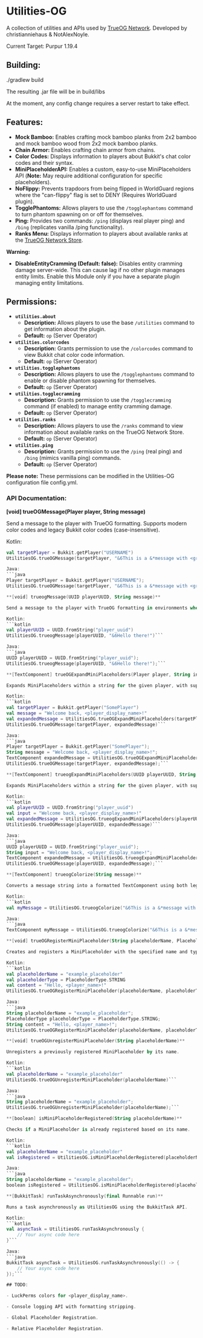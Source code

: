 # Utilities-OG

A collection of utilities and APIs used by [TrueOG Network](https://true-og.net/). Developed by christianniehaus & NotAlexNoyle.

Current Target: Purpur 1.19.4

## Building:

./gradlew build

The resulting .jar file will be in build/libs

At the moment, any config change requires a server restart to take effect.

## Features:

* **Mock Bamboo:** Enables crafting mock bamboo planks from 2x2 bamboo and mock bamboo wood from 2x2 mock bamboo planks.
* **Chain Armor:** Enables crafting chain armor from chains.
* **Color Codes:** Displays information to players about Bukkit's chat color codes and their syntax.
* **MiniPlaceholderAPI:** Enables a custom, easy-to-use MiniPlaceholders API (**Note:** May require additional configuration for specific placeholders).
* **NoFlippy:** Prevents trapdoors from being flipped in WorldGuard regions where the "can-flippy" flag is set to DENY (Requires WorldGuard plugin).
* **TogglePhantoms:** Allows players to use the `/togglephantoms` command to turn phantom spawning on or off for themselves.
* **Ping:** Provides two commands: `/ping` (displays real player ping) and `/bing` (replicates vanilla /ping functionality).
* **Ranks Menu:** Displays information to players about available ranks at the [TrueOG Network Store](https://store.true-og.net).

**Warning:**

* **DisableEntityCramming (Default: false):** Disables entity cramming damage server-wide. This can cause lag if no other plugin manages entity limits. Enable this Module only if you have a separate plugin managing entity limitations.

## Permissions:

* **`utilities.about`**
    * **Description:** Allows players to use the base `/utilities` command to get information about the plugin.
    * **Default:** `op` (Server Operator)
* **`utilities.colorcodes`**
    * **Description:** Grants permission to use the `/colorcodes` command to view Bukkit chat color code information.
    * **Default:** `op` (Server Operator)
* **`utilities.togglephantoms`**
    * **Description:** Allows players to use the `/togglephantoms` command to enable or disable phantom spawning for themselves.
    * **Default:** `op` (Server Operator)
* **`utilities.togglecramming`**
    * **Description:** Grants permission to use the `/togglecramming` command (if enabled) to manage entity cramming damage.
    * **Default:** `op` (Server Operator)
* **`utilities.ranks`**
    * **Description:** Allows players to use the `/ranks` command to view information about available ranks on the TrueOG Network Store.
    * **Default:** `op` (Server Operator)
* **`utilities.ping`**
    * **Description:** Grants permission to use the `/ping` (real ping) and `/bing` (mimics vanilla ping) commands.
    * **Default:** `op` (Server Operator)

**Please note:** These permissions can be modified in the Utilities-OG configuration file config.yml.

### API Documentation:

**[void] trueOGMessage(Player player, String message)**

Send a message to the player with TrueOG formatting. Supports modern color codes and legacy Bukkit color codes (case-insensitive).

Kotlin:
```kotlin
val targetPlayer = Bukkit.getPlayer("USERNAME")
UtilitiesOG.trueOGMessage(targetPlayer, "&6This is a &*message with <green>True&4OG <bold>formatting!")```

Java:
```java
Player targetPlayer = Bukkit.getPlayer("USERNAME");
UtilitiesOG.trueOGMessage(targetPlayer, "&6This is a &*message with <green>True&4OG <bold>formatting!");```

**[void] trueogMessage(UUID playerUUID, String message)**

Send a message to the player with TrueOG formatting in environments where the Bukkit API is not available. Supports modern color codes and legacy Bukkit color codes (case-insensitive).

Kotlin:
```kotlin
val playerUUID = UUID.fromString("player_uuid")
UtilitiesOG.trueogMessage(playerUUID, "&6Hello there!")```

Java:
```java
UUID playerUUID = UUID.fromString("player_uuid");
UtilitiesOG.trueogMessage(playerUUID, "&6Hello there!");```

**[TextComponent] trueOGExpandMiniPlaceholders(Player player, String input)**

Expands MiniPlaceholders within a string for the given player, with support for color code processing via trueogColorize().

Kotlin:
```kotlin
val targetPlayer = Bukkit.getPlayer("SomePlayer")
val message = "Welcome back, <player_display_name>!"
val expandedMessage = UtilitiesOG.trueOGExpandMiniPlaceholders(targetPlayer, message)
UtilitiesOG.trueOGMessage(targetPlayer, expandedMessage)```

Java:
```java
Player targetPlayer = Bukkit.getPlayer("SomePlayer");
String message = "Welcome back, <player_display_name>!";
TextComponent expandedMessage = UtilitiesOG.trueOGExpandMiniPlaceholders(targetPlayer, message);
UtilitiesOG.trueOGMessage(targetPlayer, expandedMessage);```

**[TextComponent] trueogExpandMiniPlaceholders(UUID playerUUID, String input)**

Expands MiniPlaceholders within a string for the given player, with support for color code processing via trueogColorize() in environments where the Bukkit API is not available.

Kotlin:
```kotlin
val playerUUID = UUID.fromString("player_uuid")
val input = "Welcome back, <player_display_name>!"
val expandedMessage = UtilitiesOG.trueogExpandMiniPlaceholders(playerUUID, input)
UtilitiesOG.trueOGMessage(playerUUID, expandedMessage)```

Java:
```java
UUID playerUUID = UUID.fromString("player_uuid");
String input = "Welcome back, <player_display_name>!";
TextComponent expandedMessage = UtilitiesOG.trueogExpandMiniPlaceholders(playerUUID, input);
UtilitiesOG.trueOGMessage(playerUUID, expandedMessage);```

**[TextComponent] trueogColorize(String message)**

Converts a message string into a formatted TextComponent using both legacy and modern color codes, along with MiniMessage processing.

Kotlin:
```kotlin
val myMessage = UtilitiesOG.trueogColorize("&6This is a &*message with <green>True&4OG <bold>formatting!")```

Java:
```java
TextComponent myMessage = UtilitiesOG.trueogColorize("&6This is a &*message with <green>True&4OG <bold>formatting!");```

**[void] trueOGRegisterMiniPlaceholder(String placeholderName, PlaceholderType placeholderType, String content)**

Creates and registers a MiniPlaceholder with the specified name and type. The content can include global MiniPlaceholders that will be expanded during registration. Placeholder Types include AUDIENCE, RELATIVE, and GLOBAL.

Kotlin:
```kotlin
val placeholderName = "example_placeholder"
val placeholderType = PlaceholderType.STRING
val content = "Hello, <player_name>!"
UtilitiesOG.trueOGRegisterMiniPlaceholder(placeholderName, placeholderType, content)```

Java:
```java
String placeholderName = "example_placeholder";
PlaceholderType placeholderType = PlaceholderType.STRING;
String content = "Hello, <player_name>!";
UtilitiesOG.trueOGRegisterMiniPlaceholder(placeholderName, placeholderType, content);```

**[void] trueOGUnregisterMiniPlaceholder(String placeholderName)**

Unregisters a previously registered MiniPlaceholder by its name.

Kotlin:
```kotlin
val placeholderName = "example_placeholder"
UtilitiesOG.trueOGUnregisterMiniPlaceholder(placeholderName)```

Java:
```java
String placeholderName = "example_placeholder";
UtilitiesOG.trueOGUnregisterMiniPlaceholder(placeholderName);```

**[boolean] isMiniPlaceholderRegistered(String placeholderName)**

Checks if a MiniPlaceholder is already registered based on its name.

Kotlin:
```kotlin
val placeholderName = "example_placeholder"
val isRegistered = UtilitiesOG.isMiniPlaceholderRegistered(placeholderName)```

Java:
```java
String placeholderName = "example_placeholder";
boolean isRegistered = UtilitiesOG.isMiniPlaceholderRegistered(placeholderName);```

**[BukkitTask] runTaskAsynchronously(final Runnable run)**

Runs a task asynchronously as UtilitiesOG using the BukkitTask API.

Kotlin:
```kotlin
val asyncTask = UtilitiesOG.runTaskAsynchronously {
    // Your async code here
}```

Java:
```java
BukkitTask asyncTask = UtilitiesOG.runTaskAsynchronously(() -> {
    // Your async code here
});```

## TODO:

- LuckPerms colors for <player_display_name>.

- Console logging API with formatting stripping.

- Global Placeholder Registration.

- Relative Placeholder Registration.
